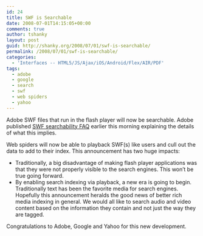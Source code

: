 ```yaml
---
id: 24
title: SWF is Searchable
date: 2008-07-01T14:15:05+00:00
comments: true
author: tshanky
layout: post
guid: http://shanky.org/2008/07/01/swf-is-searchable/
permalink: /2008/07/01/swf-is-searchable/
categories:
  - 'Interfaces -- HTML5/JS/Ajax/iOS/Android/Flex/AIR/PDF'
tags:
  - adobe
  - google
  - search
  - swf
  - web spiders
  - yahoo
---
```

Adobe SWF files that run in the flash player will now be searchable. Adobe published <a href="http://www.adobe.com/devnet/flashplayer/articles/swf_searchability.html" title="SWF Searchability FAQ" target="_blank">SWF searchability FAQ</a> earlier this morning explaining the details of what this implies.

Web spiders will now be able to playback SWF(s) like users and cull out the data to add to their index. This announcement has two huge impacts:

  * Traditionally, a big disadvantage of making flash player applications was that they were not properly visible to the search engines. This won&#8217;t be true going forward.
  * By enabling search indexing via playback, a new era is going to begin. Traditionally text has been the favorite media for search engines. Hopefully this announcement heralds the good news of better rich media indexing in general. We would all like to search audio and video content based on the information they contain and not just the way they are tagged.

Congratulations to Adobe, Google and Yahoo for this new development.